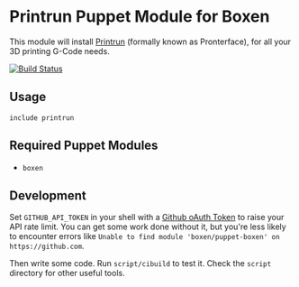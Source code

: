 # Printrun Puppet Module for Boxen

This module will install [Printrun](http://reprap.org/wiki/Printrun) (formally
known as Pronterface), for all your 3D printing G-Code needs.

[![Build Status](https://travis-ci.org/gaahrdner/puppet-printrun.png?branch=master)](https://travis-ci.org/printrun/puppet-printrun)

## Usage

```puppet
include printrun
```

## Required Puppet Modules

* `boxen`

## Development

Set `GITHUB_API_TOKEN` in your shell with a [Github oAuth Token](https://help.github.com/articles/creating-an-oauth-token-for-command-line-use) to raise your API rate limit. You can get some work done without it, but you're less likely to encounter errors like `Unable to find module 'boxen/puppet-boxen' on https://github.com`.

Then write some code. Run `script/cibuild` to test it. Check the `script`
directory for other useful tools.
